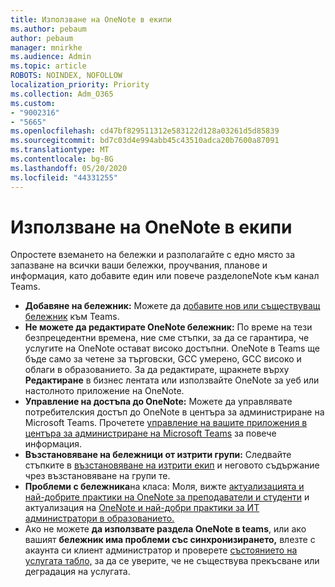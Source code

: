 ```yaml
---
title: Използване на OneNote в екипи
ms.author: pebaum
author: pebaum
manager: mnirkhe
ms.audience: Admin
ms.topic: article
ROBOTS: NOINDEX, NOFOLLOW
localization_priority: Priority
ms.collection: Adm_O365
ms.custom:
- "9002316"
- "5665"
ms.openlocfilehash: cd47bf829511312e583122d128a03261d5d85839
ms.sourcegitcommit: bd7c03d4e994abb45c43510adca20b7600a87091
ms.translationtype: MT
ms.contentlocale: bg-BG
ms.lasthandoff: 05/20/2020
ms.locfileid: "44331255"
---
```

# <a name="using-onenote-in-teams"></a>Използване на OneNote в екипи

Опростете вземането на бележки и разполагайте с едно място за запазване на всички ваши бележки, проучвания, планове и информация, като добавите един или повече разделoneNote към канал Teams.

- **Добавяне на бележник:** Можете да [добавите нов или съществуващ бележник](https://support.microsoft.com/en-us/office/add-a-onenote-notebook-to-teams-0ec78cc3-ba3b-4279-a88e-aa40af9865c2) към Teams.
- **Не можете да редактирате OneNote бележник:** По време на тези безпрецедентни времена, ние сме стъпки, за да се гарантира, че услугите на OneNote остават високо достъпни.  OneNote в Teams ще бъде само за четене за търговски, GCC умерено, GCC високо и облаги в образованието. За да редактирате, щракнете върху **Редактиране** в бизнес лентата или използвайте OneNote за уеб или настолното приложение на OneNote.
- **Управление на достъпа до OneNote:** Можете да управлявате потребителския достъп до OneNote в центъра за администриране на Microsoft Teams. Прочетете [управление на вашите приложения в центъра за администриране на Microsoft Teams](https://docs.microsoft.com/MicrosoftTeams/manage-apps) за повече информация.
- **Възстановяване на бележници от изтрити групи:** Следвайте стъпките в [възстановяване на изтрити екип](https://docs.microsoft.com/microsoftteams/archive-or-delete-a-team#restore-a-deleted-team) и неговото съдържание чрез възстановяване на групи те.
- **Проблеми с бележника**на класа: Моля, вижте [актуализацията и най-добрите практики на OneNote за преподаватели и студенти](https://support.office.com/article/onenote-update-and-best-practices-for-educators-and-students-dde775f0-8b06-4263-8b54-1e9ddc3dd146) и актуализация на [OneNote и най-добри практики за ИТ администратори в образованието.](https://support.office.com/article/onenote-update-and-best-practices-for-it-admins-in-education-9d78f2b2-5e25-4288-b597-b4ba463c7b46?ui=en-US&rs=en-US&ad=US)
- Ако не можете **да използвате раздела OneNote в teams**, или ако вашият **бележник има проблеми със синхронизирането,** влезте с акаунта си клиент администратор и проверете [състоянието на услугата табло,](https://docs.microsoft.com/office365/enterprise/view-service-health) за да се уверите, че не съществува прекъсване или деградация на услугата.
